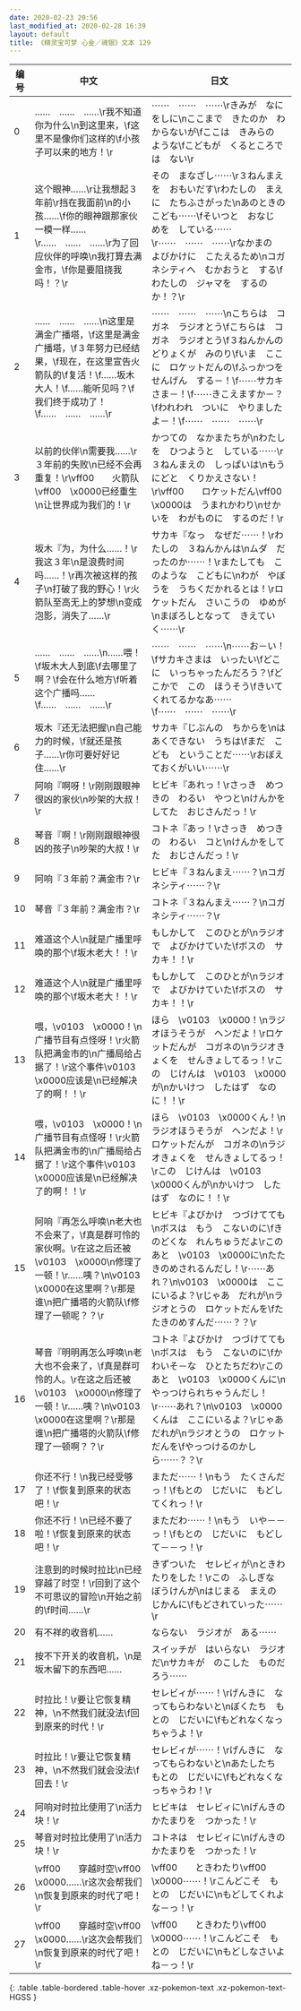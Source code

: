 ```yaml
---
date: 2020-02-23 20:56
last_modified_at: 2020-02-28 16:39
layout: default
title: 《精灵宝可梦 心金／魂银》文本 129
---
```

| 编号 | 中文 | 日文 |
| ---- | ---- | ---- |
| 0 | ……　……　……\r我不知道你为什么\n到这里来，\f这里不是像你们这样的\f小孩子可以来的地方！\r | ⋯⋯　⋯⋯　⋯⋯\rきみが　なにをしに\nここまで　きたのか　わからないが\fここは　きみらの　ような\fこどもが　くるところでは　ない\r |
| 1 | 这个眼神……\r让我想起３年前\r挡在我面前\n的小孩……\f你的眼神跟那家伙一模一样……\r……　……　……\r为了回应伙伴的呼唤\n我打算去满金市，\f你是要阻挠我吗！？\r | その　まなざし⋯⋯\r３ねんまえを　おもいだす\rわたしの　まえに　たちふさがった\nあのときの　こども⋯⋯\fそいつと　おなじ　めを　している⋯⋯\r⋯⋯　⋯⋯　⋯⋯\rなかまの　よびかけに　こたえるため\nコガネシティへ　むかおうと　する\fわたしの　ジャマを　するのか！？\r |
| 2 | ……　……　……\n这里是满金广播塔，\f这里是满金广播塔，\f３年努力已经结果，\f现在，在这里宣告火箭队的\f复活！\f……坂木大人！\f……能听见吗？\f我们终于成功了！\f……　……　……\r | ⋯⋯　⋯⋯　⋯⋯\nこちらは　コガネ　ラジオとう\fこちらは　コガネ　ラジオとう\f３ねんかんの　どりょくが　みのり\fいま　ここに　ロケットだんの\fふっかつを　せんげん　する－！\f⋯⋯サカキさま－！\f⋯⋯きこえますか－？\fわれわれ　ついに　やりましたよ－！\f⋯⋯　⋯⋯　⋯⋯\r |
| 3 | 以前的伙伴\n需要我……\r３年前的失败\n已经不会再重复！\r\vff00　　火箭队\vff00　\x0000已经重生\n让世界成为我们的！\r | かつての　なかまたちが\nわたしを　ひつようと　している⋯⋯\r３ねんまえの　しっぱいは\nもう　にどと　くりかえさない！\r\vff00　　ロケットだん\vff00　\x0000は　うまれかわり\nせかいを　わがものに　するのだ！\r |
| 4 | 坂木『为，为什么……！\r我这３年\n是浪费时间吗……！\r再次被这样的孩子\n打破了我的野心！\r火箭队至高无上的梦想\n变成泡影，消失了……\r | サカキ『なっ　なぜだ⋯⋯！\rわたしの　３ねんかんは\nムダ　だったのか⋯⋯！\rまたしても　このような　こどもに\nわが　やぼうを　うちくだかれるとは！\rロケットだん　さいこうの　ゆめが\nまぼろしとなって　きえていく⋯⋯\r |
| 5 | ……　……　……\n……喂！\f坂木大人到底\f去哪里了啊？\f会在什么地方\f听着这个广播吗……\f……　……　……\r | ⋯⋯　⋯⋯　⋯⋯\n⋯⋯お－い！\fサカキさまは　いったい\fどこに　いっちゃったんだろう？\fどこかで　この　ほうそう\fきいてくれてるかなあ⋯⋯\f⋯⋯　⋯⋯　⋯⋯\r |
| 6 | 坂木『还无法把握\n自己能力的时候，\f就还是孩子……\r你可要好好记住……\r | サカキ『じぶんの　ちからを\nはあくできない　うちは\fまだ　こども　ということだ⋯⋯\rおぼえておくがいい⋯⋯\r |
| 7 | 阿响『啊呀！\r刚刚跟眼神很凶的家伙\n吵架的大叔！\r | ヒビキ『あれっ！\rさっき　めつきの　わるい　やつと\nけんかをしてた　おじさんだっ！\r |
| 8 | 琴音『啊！\r刚刚跟眼神很凶的孩子\n吵架的大叔！\r | コトネ『あっ！\rさっき　めつきの　わるい　コと\nけんかをしてた　おじさんだっ！\r |
| 9 | 阿响『３年前？满金市？\r | ヒビキ『３ねんまえ⋯⋯？\nコガネシティ⋯⋯？\r |
| 10 | 琴音『３年前？满金市？\r | コトネ『３ねんまえ⋯⋯？\nコガネシティ⋯⋯？\r |
| 11 | 难道这个人\n就是广播里呼唤的那个\f坂木老大！！\r | もしかして　このひとが\nラジオで　よびかけていた\fボスの　サカキ！！\r |
| 12 | 难道这个人\n就是广播里呼唤的那个\f坂木老大！！\r | もしかして　このひとが\nラジオで　よびかけていた\fボスの　サカキ！！\r |
| 13 | 喂，\v0103　\x0000！\n广播节目有点怪呀！\r火箭队把满金市的\n广播局给占据了！\r这个事件\v0103　\x0000应该是\n已经解决了的啊！！\r | ほら　\v0103　\x0000！\nラジオほうそうが　ヘンだよ！\rロケットだんが　コガネの\nラジオきょくを　せんきょしてるっ！\rこの　じけんは　\v0103　\x0000が\nかいけつ　したはず　なのに！！\r |
| 14 | 喂，\v0103　\x0000！\n广播节目有点怪呀！\r火箭队把满金市的\n广播局给占据了！\r这个事件\v0103　\x0000应该是\n已经解决了的啊！！\r | ほら　\v0103　\x0000くん！\nラジオほうそうが　ヘンだよ！\rロケットだんが　コガネの\nラジオきょくを　せんきょしてるっ！\rこの　じけんは　\v0103　\x0000くんが\nかいけつ　したはず　なのに！！\r |
| 15 | 阿响『再怎么呼唤\n老大也不会来了，\f真是群可怜的家伙啊。\r在这之后还被\v0103　\x0000\n修理了一顿！\r……咦？\n\v0103　\x0000在这里啊？\r那是谁\n把广播塔的火箭队\f修理了一顿呢？？\r | ヒビキ『よびかけ　つづけてても\nボスは　もう　こないのに\fきのどくな　れんちゅうだよ\rこのあと　\v0103　\x0000に\nたたきのめされるんだし！\r⋯⋯あれ？\n\v0103　\x0000は　ここにいるよ？\rじゃあ　だれが\nラジオとうの　ロケットだんを\fたたきのめすんだ⋯⋯？？\r |
| 16 | 琴音『明明再怎么呼唤\n老大也不会来了，\f真是群可怜的人。\r在这之后还被\v0103　\x0000\n修理了一顿！\r……咦？\n\v0103　\x0000在这里啊？\r那是谁\n把广播塔的火箭队\f修理了一顿啊？？\r | コトネ『よびかけ　つづけてても\nボスは　もう　こないのに\fかわいそ－な　ひとたちだわ\rこのあと　\v0103　\x0000くんに\nやっつけられちゃうんだし！\r⋯⋯あれ？\n\v0103　\x0000くんは　ここにいるよ？\rじゃあ　だれが\nラジオとうの　ロケットだんを\fやっつけるのかしら⋯⋯？？\r |
| 17 | 你还不行！\n我已经受够了！\f恢复到原来的状态吧！\r | まただ⋯⋯！\nもう　たくさんだっ！\fもとの　じだいに　もどしてくれっ！\r |
| 18 | 你还不行！\n已经不要了啦！\f恢复到原来的状态吧！\r | まただわ⋯⋯！\nもう　いや－－っ！\fもとの　じだいに　もどして－－っ！\r |
| 19 | 注意到的时候时拉比\n已经穿越了时空！\r回到了这个不可思议的冒险\n开始之前的\f时间……\r | きずついた　セレビィが\nときわたりをした！\rこの　ふしぎな　ぼうけんが\nはじまる　まえの　じかんに\fもどされていった⋯⋯\r |
| 20 | 有不祥的收音机…… | ならない　ラジオが　ある⋯⋯ |
| 21 | 按不下开关的收音机，\n是坂木留下的东西吧…… | スイッチが　はいらない　ラジオだ\nサカキが　のこした　ものだろう⋯⋯ |
| 22 | 时拉比！\r要让它恢复精神，\n不然我们就没法\f回到原来的时代！\r | セレビィが⋯⋯！\rげんきに　なってもらわないと\nぼくたち　もとの　じだいに\fもどれなくなっちゃうよ！\r |
| 23 | 时拉比！\r要让它恢复精神，\n不然我们就会没法\f回去！\r | セレビィが⋯⋯！\rげんきに　なってもらわないと\nあたしたち　もとの　じだいに\fもどれなくなっちゃうわ！\r |
| 24 | 阿响对时拉比使用了\n活力块！\r | ヒビキは　セレビィに\nげんきのかたまりを　つかった！\r |
| 25 | 琴音对时拉比使用了\n活力块！\r | コトネは　セレビィに\nげんきのかたまりを　つかった！\r |
| 26 | \vff00　　穿越时空\vff00　\x0000……\r这次会帮我们\n恢复到原来的时代了吧！\r | \vff00　　ときわたり\vff00　\x0000⋯⋯！\rこんどこそ　もとの　じだいに\nもどしてくれよな－っ！\r |
| 27 | \vff00　　穿越时空\vff00　\x0000……\r这次会帮我们\n恢复到原来的时代了吧！\r | \vff00　　ときわたり\vff00　\x0000⋯⋯！\rこんどこそ　もとの　じだいに\nもどしなさいよね－っ！\r |
{: .table .table-bordered .table-hover .xz-pokemon-text .xz-pokemon-text-HGSS }